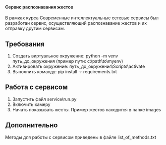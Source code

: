 #### Сервис распознавания жестов
В рамках курса Современные интеллектуальные сетевые сервисы был разработан сервис, осуществляющий распознавание жестов и их отправку другим сервисам.

## Требования

1. Создать виртуальное окружение: python -m venv путь_до_окружения (пример пути: c:\path\to\myenv)
2. Активировать окружение: путь_до_окружения\Scripts\activate
3. Выполнить команду: pip install -r requirements.txt

## Работа с сервисом

1. Запустить файл service\run.py
2. Включить камеру
3. Начать показывать жесты. Пример жестов находится в папке images

## Дополнительно

Методы для работы с сервисом приведены в файле list_of_methods.txt
